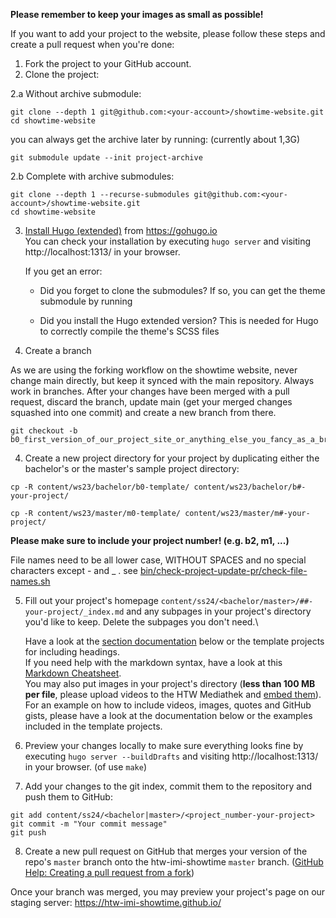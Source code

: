 **Please remember to keep your images as small as possible!**

If you want to add your project to the website, please follow these steps and create a pull request when you're done:
1. Fork the project to your GitHub account.
2. Clone the project:

2.a Without archive submodule:

```
git clone --depth 1 git@github.com:<your-account>/showtime-website.git
cd showtime-website
```

you can always get the archive later by running:
(currently about 1,3G)

```
git submodule update --init project-archive
```

2.b Complete with archive submodules:

```
git clone --depth 1 --recurse-submodules git@github.com:<your-account>/showtime-website.git
cd showtime-website
```

3. [Install Hugo (extended)](https://gohugo.io/getting-started/installing) from https://gohugo.io \
   You can check your installation by executing `hugo server` and visiting
   http://localhost:1313/ in your browser.

 
   If you get an error:
   * Did you forget to clone the submodules? If so, you can get the theme submodule by running

   * Did you install the Hugo extended version? This is needed for Hugo to correctly compile the theme's SCSS files

4. Create a branch

As we are using the forking workflow on the showtime website, never change main directly, but keep it synced with the
main repository. Always work in branches. After your changes have been merged with a pull request, discard the branch, 
update main (get your merged changes squashed into one commit) and create a new branch from there.

```
git checkout -b b0_first_version_of_our_project_site_or_anything_else_you_fancy_as_a_branch_name
```

4. Create a new project directory for your project by duplicating either the bachelor's or the master's sample project directory:
```
cp -R content/ws23/bachelor/b0-template/ content/ws23/bachelor/b#-your-project/
```
```
cp -R content/ws23/master/m0-template/ content/ws23/master/m#-your-project/
```

**Please make sure to include your project number! (e.g. b2, m1, ...)**

File names need to be all lower case, WITHOUT SPACES and no special characters except - and _ .
see [bin/check-project-update-pr/check-file-names.sh](bin/check-project-update-pr/check-file-names.sh)

5. Fill out your project's homepage `content/ss24/<bachelor/master>/##-your-project/_index.md` and any subpages in your project's directory you'd like to keep. Delete the subpages you don't need.\
   
   Have a look at the [section documentation](#Sections) below or the template projects for including headings.\
   If you need help with the markdown syntax, have a look at this [Markdown Cheatsheet](https://github.com/adam-p/markdown-here/wiki/Markdown-Cheatsheet).\
   You may also put images in your project's directory (**less than 100 MB per file**, please upload videos to the HTW Mediathek and [embed them](#HTW-Mediathek-Player)).
   For an example on how to include videos, images, quotes and GitHub gists, please have a look at the documentation below or the examples included in the template projects.
6. Preview your changes locally to make sure everything looks fine by executing `hugo server --buildDrafts` and visiting http://localhost:1313/ in your browser. (of use `make`)
7. Add your changes to the git index, commit them to the repository and push them to GitHub:
```
git add content/ss24/<bachelor|master>/<project_number-your-project>
git commit -m "Your commit message"
git push
```
8. Create a new pull request on GitHub that merges your version of the repo's `master` branch onto the htw-imi-showtime `master` branch. ([GitHub Help: Creating a pull request from a fork](https://help.github.com/en/github/collaborating-with-issues-and-pull-requests/creating-a-pull-request-from-a-fork))

Once your branch was merged, you may preview your project's page on our staging server: https://htw-imi-showtime.github.io/